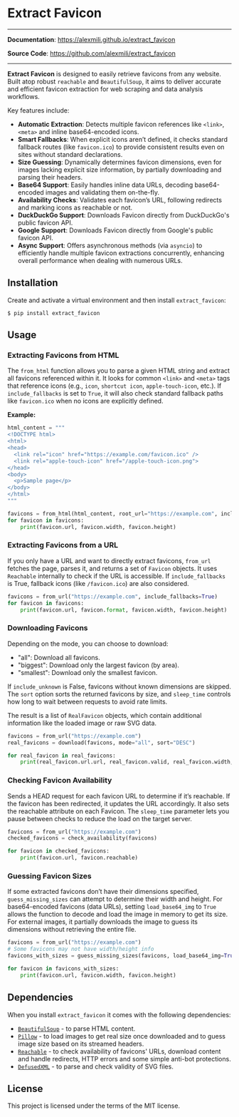 # Extract Favicon

---

**Documentation**: <a href="https://alexmili.github.io/extract_favicon" target="_blank">https://alexmili.github.io/extract_favicon</a>

**Source Code**: <a href="https://github.com/alexmili/extract_favicon" target="_blank">https://github.com/alexmili/extract_favicon</a>

---

**Extract Favicon** is designed to easily retrieve favicons from any website. Built atop robust `reachable` and `BeautifulSoup`, it aims to deliver accurate and efficient favicon extraction for web scraping and data analysis workflows.

Key features include:

* **Automatic Extraction**: Detects multiple favicon references like `<link>`, `<meta>` and inline base64-encoded icons.
* **Smart Fallbacks**: When explicit icons aren’t defined, it checks standard fallback routes (like `favicon.ico`) to provide consistent results even on sites without standard declarations.
* **Size Guessing**: Dynamically determines favicon dimensions, even for images lacking explicit size information, by partially downloading and parsing their headers.
* **Base64 Support**: Easily handles inline data URLs, decoding base64-encoded images and validating them on-the-fly.
* **Availability Checks**: Validates each favicon’s URL, following redirects and marking icons as reachable or not.
* **DuckDuckGo Support**: Downloads Favicon directly from DuckDuckGo's public favicon API.
* **Google Support**: Downloads Favicon directly from Google's public favicon API.
* **Async Support**: Offers asynchronous methods (via `asyncio`) to efficiently handle multiple favicon extractions concurrently, enhancing overall performance when dealing with numerous URLs.

## Installation

Create and activate a virtual environment and then install `extract_favicon`:

```console
$ pip install extract_favicon
```

## Usage


### Extracting Favicons from HTML

The `from_html` function allows you to parse a given HTML string and extract all favicons referenced within it. It looks for common `<link>` and `<meta>` tags that reference icons (e.g., `icon`, `shortcut icon`, `apple-touch-icon`, etc.). If `include_fallbacks` is set to `True`, it will also check standard fallback paths like `favicon.ico` when no icons are explicitly defined.

**Example:**
```python
html_content = """
<!DOCTYPE html>
<html>
<head>
  <link rel="icon" href="https://example.com/favicon.ico" />
  <link rel="apple-touch-icon" href="/apple-touch-icon.png">
</head>
<body>
  <p>Sample page</p>
</body>
</html>
"""

favicons = from_html(html_content, root_url="https://example.com", include_fallbacks=True)
for favicon in favicons:
    print(favicon.url, favicon.width, favicon.height)
```

### Extracting Favicons from a URL

If you only have a URL and want to directly extract favicons, `from_url` fetches the page, parses it, and returns a set of `Favicon` objects. It uses `Reachable` internally to check if the URL is accessible. If `include_fallbacks` is True, fallback icons (like `/favicon.ico`) are also considered.

```python
favicons = from_url("https://example.com", include_fallbacks=True)
for favicon in favicons:
    print(favicon.url, favicon.format, favicon.width, favicon.height)
```

### Downloading Favicons

Depending on the mode, you can choose to download:

* "all": Download all favicons.
* "biggest": Download only the largest favicon (by area).
* "smallest": Download only the smallest favicon.

If `include_unknown` is False, favicons without known dimensions are skipped. The `sort` option sorts the returned favicons by size, and `sleep_time` controls how long to wait between requests to avoid rate limits.

The result is a list of `RealFavicon` objects, which contain additional information like the loaded image or raw SVG data.

```python
favicons = from_url("https://example.com")
real_favicons = download(favicons, mode="all", sort="DESC")

for real_favicon in real_favicons:
    print(real_favicon.url.url, real_favicon.valid, real_favicon.width, real_favicon.height)
```

### Checking Favicon Availability

Sends a HEAD request for each favicon URL to determine if it’s reachable. If the favicon has been redirected, it updates the URL accordingly. It also sets the reachable attribute on each Favicon. The `sleep_time` parameter lets you pause between checks to reduce the load on the target server.

```python
favicons = from_url("https://example.com")
checked_favicons = check_availability(favicons)

for favicon in checked_favicons:
    print(favicon.url, favicon.reachable)
```

### Guessing Favicon Sizes

If some extracted favicons don’t have their dimensions specified, `guess_missing_sizes` can attempt to determine their width and height. For base64-encoded favicons (data URLs), setting `load_base64_img` to `True` allows the function to decode and load the image in memory to get its size. For external images, it partially downloads the image to guess its dimensions without retrieving the entire file.

```python
favicons = from_url("https://example.com")
# Some favicons may not have width/height info
favicons_with_sizes = guess_missing_sizes(favicons, load_base64_img=True)

for favicon in favicons_with_sizes:
    print(favicon.url, favicon.width, favicon.height)
```

## Dependencies

When you install `extract_favicon` it comes with the following dependencies:

* <a href="https://www.crummy.com/software/BeautifulSoup" target="_blank"><code>BeautifulSoup</code></a> - to parse HTML content.
* <a href="https://github.com/python-pillow/Pillow" target="_blank"><code>Pillow</code></a> - to load images to get real size once downloaded and to guess image size based on its streamed headers.
* <a href="https://github.com/alexmili/reachable" target="_blank"><code>Reachable</code></a> - to check availability of favicons' URLs, download content and handle redirects, HTTP errors and some simple anti-bot protections.
* <a href="https://github.com/tiran/defusedxml" target="_blank"><code>DefusedXML</code></a> - to parse and check validity of SVG files.

## License

This project is licensed under the terms of the MIT license.
